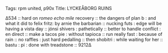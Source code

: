 Tags:  rpm united, p90x
Title: LYCKEÅBORG RUINS
  
∆534 :: hard on _romeo echo mile_ recovery :: the dangers of plan b : and what it did to felix fritz: by arnie the barbarian :: nucking futs : edge will be having a vista day :: jónsi shivers : pathetically :: better to handle conflict : en direct :: make a tacos pie : without tapioca :: run really fast : because of rain :: no raffles : just hard pedalling :: then shobitri : while waiting for her :: bastu : pi : done with treadstone :: 9212∆